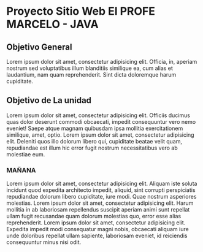 # Proyecto Sitio Web El PROFE MARCELO - JAVA
## Objetivo General
Lorem ipsum dolor sit amet, consectetur adipisicing elit. Officia, in, aperiam nostrum sed voluptatibus illum blanditiis similique ea, cum alias et laudantium, nam quam reprehenderit. Sint dicta doloremque harum cupiditate.
## Objetivo de La unidad
Lorem ipsum dolor sit amet, consectetur adipisicing elit. Officiis ducimus quas dolor deserunt commodi obcaecati, impedit consequuntur vero nemo eveniet! Saepe atque magnam quibusdam ipsa mollitia exercitationem similique, amet, optio.
Lorem ipsum dolor sit amet, consectetur adipisicing elit. Deleniti quos illo dolorum libero qui, cupiditate beatae velit quam, repudiandae est illum hic error fugit nostrum necessitatibus vero ab molestiae eum.
### MAÑANA
Lorem ipsum dolor sit amet, consectetur adipisicing elit. Aliquam iste soluta incidunt quod expedita architecto impedit, aliquid, sint corrupti perspiciatis repudiandae dolorum libero cupiditate, iure modi. Quae nostrum asperiores molestias.
Lorem ipsum dolor sit amet, consectetur adipisicing elit. Harum mollitia in ab laboriosam repellendus suscipit aperiam animi sunt repellat ullam fugit recusandae quam dolorum molestias quo, error esse alias reprehenderit.
Lorem ipsum dolor sit amet, consectetur adipisicing elit. Expedita impedit modi consequatur magni nobis, obcaecati aliquam iure unde doloribus repellat ullam sapiente, laboriosam eveniet, id reiciendis consequuntur minus nisi odit.